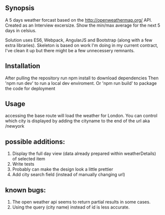 ## Synopsis

A 5 days weather forcast based on the http://openweathermap.org/ API.
Created as an Interview excersize.
Show the min/max average for the next 5 days in celsius.

Solution uses ES6, Webpack, AngularJS and Bootstrap (along with a few extra libraries).
Skeleton is based on work I'm doing in my current contract, I've clean it up but there might be a few unnecessery remnants. 

## Installation

After pulling the repository run npm install to download dependencies
Then 'npm run dev' to run a local dev enviroment.
Or 'npm run build' to package the code for deployment

## Usage
accessing the base route will load the weather for London. 
You can control which city is displayed by adding the cityname to the end of the url aka /newyork

## possible additions:
1. Display the full day view (data already prepared within weatherDetails) of selected item
2. Write tests
3. Probably can make the design look a little prettier
4. Add city search field (instead of manually changing url)

## known bugs:
1. The open weather api seems to return partial results in some cases.
2. Using the query (city name) instead of id is less accurate.
